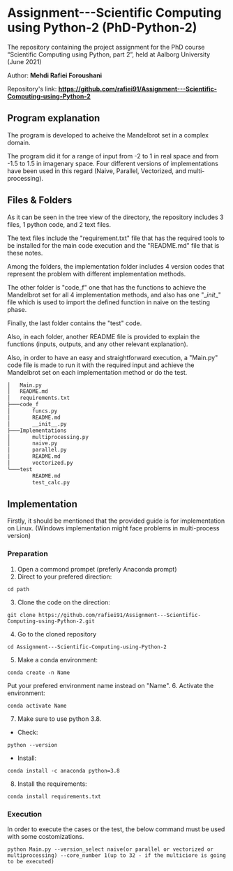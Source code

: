 # Assignment---Scientific Computing using Python-2 (PhD-Python-2)

The repository containing the project assignment for the PhD course “Scientific Computing using Python, part 2”, held at Aalborg University (June 2021)

Author: **Mehdi Rafiei Foroushani**

Repository's link: **https://github.com/rafiei91/Assignment---Scientific-Computing-using-Python-2**

## Program explanation

The program is developed to acheive the Mandelbrot set in a complex domain. 

The program did it for a range of input from -2 to 1 in real space and from -1.5 to 1.5 in imagenary space. Four different versions of implementations have been used in this regard (Naive, Parallel, Vectorized, and multi-processing).

## Files & Folders

As it can be seen in the tree view of the directory, the repository includes 3 files, 1 python code, and 2 text files.

The text files include the "requirement.txt" file that has the required tools to be installed for the main code execution and the "README.md" file that is these notes.

Among the folders, the implementation folder includes 4 version codes that represent the problem with different implementation methods.

The other folder is "code_f" one that has the functions to achieve the Mandelbrot set for all 4 implementation methods, and also has one "\__init__\" file which is used to import the defined function in naive on the testing phase.

Finally, the last folder contains the "test" code.

Also, in each folder, another README file is provided to explain the functions (inputs, outputs, and any other relevant explanation).

Also, in order to have an easy and straightforward execution, a "Main.py" code file is made to run it with the required input and achieve the Mandelbrot set on each implementation method or do the test.

```bash
│   Main.py
│   README.md
│   requirements.txt
├───code_f
│       funcs.py
│       README.md
│       __init__.py
├───Implementations
│       multiprocessing.py
│       naive.py
│       parallel.py
│       README.md
│       vectorized.py
└───test
        README.md
        test_calc.py
```

## Implementation

Firstly, it should be mentioned that the provided guide is for implementation on Linux. (Windows implementation might face problems in multi-process version)

### Preparation

1. Open a commond prompet (preferly Anaconda prompt)
2. Direct to your prefered direction:
```
cd path
```
3. Clone the code on the direction:
```
git clone https://github.com/rafiei91/Assignment---Scientific-Computing-using-Python-2.git
```
4. Go to the cloned repository
```
cd Assignment---Scientific-Computing-using-Python-2
```
5. Make a conda environment:
```
conda create -n Name
```
Put your prefered environment name instead on "Name".
6. Activate the environment:
```
conda activate Name
```
7. Make sure to use python 3.8.
- Check:
```
python --version
```
- Install:
```
conda install -c anaconda python=3.8
```
8. Install the requirements:
```
conda install requirements.txt
```
### Execution

In order to execute the cases or the test, the below command must be used with some costomizations.
```
python Main.py --version_select naive(or parallel or vectorized or multiprocessing) --core_number 1(up to 32 - if the multiciore is going to be executed)
```
